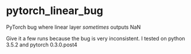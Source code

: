 # pytorch_linear_bug
PyTorch bug where linear layer *sometimes* outputs NaN

Give it a few runs because the bug is very inconsistent.
I tested on python 3.5.2 and pytorch 0.3.0.post4
